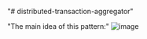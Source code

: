 "# distributed-transaction-aggregator" 

"The main idea of this pattern:"
![image](https://user-images.githubusercontent.com/8673745/210101592-afd9b2c4-e896-4ae8-8fdf-0c397fd2121e.png)

